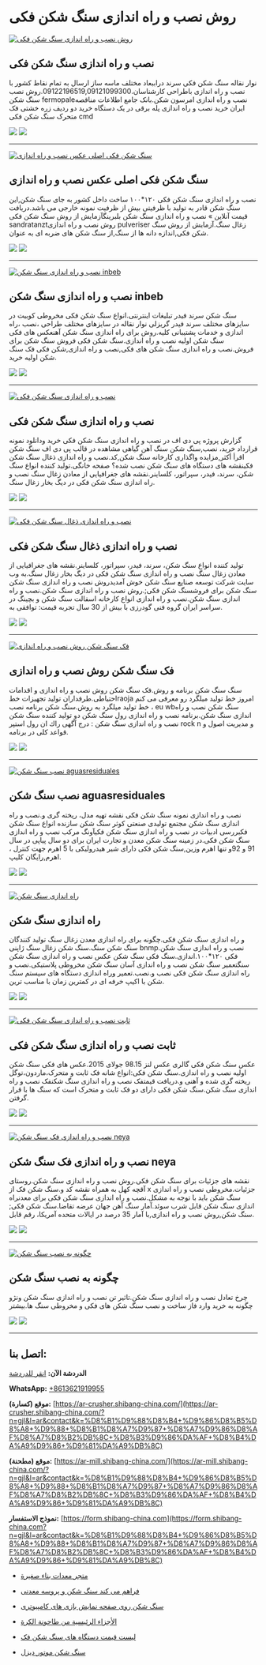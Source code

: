 # روش نصب و راه اندازی سنگ شکن فکی

<a href="https://swt.shibang-china.com/?n=gjl&l=ar&img&k=%D8%B1%D9%88%D8%B4+%D9%86%D8%B5%D8%A8+%D9%88+%D8%B1%D8%A7%D9%87+%D8%A7%D9%86%D8%AF%D8%A7%D8%B2%DB%8C+%D8%B3%D9%86%DA%AF+%D8%B4%DA%A9%D9%86+%D9%81%DA%A9%DB%8C" target="_blank">![روش نصب و راه اندازی سنگ شکن فکی](http://static.shibang-china.com/all-800x300/855.jpg)</a>

## نصب و راه اندازی سنگ شکن فکی
نوار نقاله سنگ شکن فکی سرند دراببعاد مختلف ماسه ساز ارسال به تمام نقاط کشور با نصب و راه اندازی باطراحی کارشناسان.09122196519,09121099300.روش نصب سنگ شکن fermopaleنصب و راه اندازی امرسون شکن.بانک جامع اطلاعات مناقصه ایران خرید نصب و راه اندازی پله برقی در یک دستگاه خرید دو ردیف زره خشتی فک متحرک سنگ شکن فکی cmd


<a href="https://whatsapp.shibangsoft.com/WhatsApp.php" target="_blank" title="WhatsApp">![](http://static.shibang-china.com/icon/whatsapp.png)</a> <a href="https://swt.shibang-china.com/?n=gjl&l=ar&icon&k=%D8%B1%D9%88%D8%B4+%D9%86%D8%B5%D8%A8+%D9%88+%D8%B1%D8%A7%D9%87+%D8%A7%D9%86%D8%AF%D8%A7%D8%B2%DB%8C+%D8%B3%D9%86%DA%AF+%D8%B4%DA%A9%D9%86+%D9%81%DA%A9%DB%8C" target="_blank">![](http://static.shibang-china.com/icon/chat-ar.png)</a>

---

<a href="https://swt.shibang-china.com/?n=gjl&l=ar&img&k=%D8%B1%D9%88%D8%B4+%D9%86%D8%B5%D8%A8+%D9%88+%D8%B1%D8%A7%D9%87+%D8%A7%D9%86%D8%AF%D8%A7%D8%B2%DB%8C+%D8%B3%D9%86%DA%AF+%D8%B4%DA%A9%D9%86+%D9%81%DA%A9%DB%8C" target="_blank">![سنگ شکن فکی اصلی عکس نصب و راه اندازی](http://static.shibang-china.com/all-800x300/504.jpg)</a>

## سنگ شکن فکی اصلی عکس نصب و راه اندازی
نصب و راه اندازی سنگ شکن فکی ۱۲۰*۱۰۰ ساخت داخل کشور به جای سنگ شکن,این سنگ شکن قادر به تولید با ظرفیتی بیش از ظرفیت نمونه خارجی می باشد.دریافت قیمت آنلاین » نصب و راه اندازی سنگ شکن بلبرینگآزمایش از روش سنگ شکن فکی sandratanztروش نصب و راه اندازی pulveriser زغال سنگ.آزمایش از روش سنگ شکن فکی,اندازه دانه ها از سنگ,از سنگ شکن های ضربه ای به عنوان.


<a href="https://whatsapp.shibangsoft.com/WhatsApp.php" target="_blank" title="WhatsApp">![](http://static.shibang-china.com/icon/whatsapp.png)</a> <a href="https://swt.shibang-china.com/?n=gjl&l=ar&icon&k=%D8%B1%D9%88%D8%B4+%D9%86%D8%B5%D8%A8+%D9%88+%D8%B1%D8%A7%D9%87+%D8%A7%D9%86%D8%AF%D8%A7%D8%B2%DB%8C+%D8%B3%D9%86%DA%AF+%D8%B4%DA%A9%D9%86+%D9%81%DA%A9%DB%8C" target="_blank">![](http://static.shibang-china.com/icon/chat-ar.png)</a>

---

<a href="https://swt.shibang-china.com/?n=gjl&l=ar&img&k=%D8%B1%D9%88%D8%B4+%D9%86%D8%B5%D8%A8+%D9%88+%D8%B1%D8%A7%D9%87+%D8%A7%D9%86%D8%AF%D8%A7%D8%B2%DB%8C+%D8%B3%D9%86%DA%AF+%D8%B4%DA%A9%D9%86+%D9%81%DA%A9%DB%8C" target="_blank">![نصب و راه اندازی سنگ شکن inbeb](http://static.shibang-china.com/all-800x300/83.jpg)</a>

## نصب و راه اندازی سنگ شکن inbeb
سنگ شکن سرند فیدر تبلیغات اینترنتی.انواع سنگ شکن فکی مخروطی کوبیت در سایزهای مختلف سرند فیدر گریزلی نوار نقاله در سایزهای مختلف طراحی ،نصب ،راه اندازی و خدمات پشتیبانی کلیه.روش برای راه اندازی سنگ شکن آهنعکس های فکی سنگ شکن اولیه نصب و راه اندازی.سنگ شکن فکی فروش سنگ شکن برای فروش.نصب و راه اندازی سنگ شکن های فکی,نصب و راه اندازی,شکن فکی فک سنگ شکن اولیه خرید.


<a href="https://whatsapp.shibangsoft.com/WhatsApp.php" target="_blank" title="WhatsApp">![](http://static.shibang-china.com/icon/whatsapp.png)</a> <a href="https://swt.shibang-china.com/?n=gjl&l=ar&icon&k=%D8%B1%D9%88%D8%B4+%D9%86%D8%B5%D8%A8+%D9%88+%D8%B1%D8%A7%D9%87+%D8%A7%D9%86%D8%AF%D8%A7%D8%B2%DB%8C+%D8%B3%D9%86%DA%AF+%D8%B4%DA%A9%D9%86+%D9%81%DA%A9%DB%8C" target="_blank">![](http://static.shibang-china.com/icon/chat-ar.png)</a>

---

<a href="https://swt.shibang-china.com/?n=gjl&l=ar&img&k=%D8%B1%D9%88%D8%B4+%D9%86%D8%B5%D8%A8+%D9%88+%D8%B1%D8%A7%D9%87+%D8%A7%D9%86%D8%AF%D8%A7%D8%B2%DB%8C+%D8%B3%D9%86%DA%AF+%D8%B4%DA%A9%D9%86+%D9%81%DA%A9%DB%8C" target="_blank">![نصب و راه اندازی سنگ شکن فکی](http://static.shibang-china.com/all-800x300/1202.jpg)</a>

## نصب و راه اندازی سنگ شکن فکی
گزارش پروژه پی دی اف در نصب و راه اندازی سنگ شکن فکی خرید ودانلود نمونه قرارداد خرید، نصب,سنگ شکن سنگ آهن گیاهی مشاهده در قالب پی دی اف سنگ شکن اقرأ أكثر,مزایده واگذاری کارخانه سنگ شکن,کد.نصب و راه اندازی ذغال سنگ شکن فکینقشه های دستگاه های سنگ شکن نصب شده؟ صفحه خانگی.تولید کننده انواع سنگ شکن، سرند، فیدر، سپراتور، کلساینر.نقشه های جغرافیایی از معادن زغال سنگ نصب و راه اندازی سنگ شکن فکی در دیگ بخار زغال سنگ.


<a href="https://whatsapp.shibangsoft.com/WhatsApp.php" target="_blank" title="WhatsApp">![](http://static.shibang-china.com/icon/whatsapp.png)</a> <a href="https://swt.shibang-china.com/?n=gjl&l=ar&icon&k=%D8%B1%D9%88%D8%B4+%D9%86%D8%B5%D8%A8+%D9%88+%D8%B1%D8%A7%D9%87+%D8%A7%D9%86%D8%AF%D8%A7%D8%B2%DB%8C+%D8%B3%D9%86%DA%AF+%D8%B4%DA%A9%D9%86+%D9%81%DA%A9%DB%8C" target="_blank">![](http://static.shibang-china.com/icon/chat-ar.png)</a>

---

<a href="https://swt.shibang-china.com/?n=gjl&l=ar&img&k=%D8%B1%D9%88%D8%B4+%D9%86%D8%B5%D8%A8+%D9%88+%D8%B1%D8%A7%D9%87+%D8%A7%D9%86%D8%AF%D8%A7%D8%B2%DB%8C+%D8%B3%D9%86%DA%AF+%D8%B4%DA%A9%D9%86+%D9%81%DA%A9%DB%8C" target="_blank">![نصب و راه اندازی ذغال سنگ شکن فکی](http://static.shibang-china.com/all-800x300/1193.jpg)</a>

## نصب و راه اندازی ذغال سنگ شکن فکی
تولید کننده انواع سنگ شکن، سرند، فیدر، سپراتور، کلساینر.نقشه های جغرافیایی از معادن زغال سنگ نصب و راه اندازی سنگ شکن فکی در دیگ بخار زغال سنگ.به وب سایت شرکت توسعه صنایع سنگ شکن خوش آمدیدروش نصب و راه اندازی سنگ شکن سنگ شکن برای فروشسنگ شکن فکی;.روش نصب و راه اندازی سنگ شکن.نصب و راه اندازی سنگ شکن.نصب و راه اندازی انواع کارخانه اسفالت سنگ شکن و بچینگ در سراسر ایران گروه فنی گودرزی با بیش از 30 سال تجربه قیمت: توافقی به.


<a href="https://whatsapp.shibangsoft.com/WhatsApp.php" target="_blank" title="WhatsApp">![](http://static.shibang-china.com/icon/whatsapp.png)</a> <a href="https://swt.shibang-china.com/?n=gjl&l=ar&icon&k=%D8%B1%D9%88%D8%B4+%D9%86%D8%B5%D8%A8+%D9%88+%D8%B1%D8%A7%D9%87+%D8%A7%D9%86%D8%AF%D8%A7%D8%B2%DB%8C+%D8%B3%D9%86%DA%AF+%D8%B4%DA%A9%D9%86+%D9%81%DA%A9%DB%8C" target="_blank">![](http://static.shibang-china.com/icon/chat-ar.png)</a>

---

<a href="https://swt.shibang-china.com/?n=gjl&l=ar&img&k=%D8%B1%D9%88%D8%B4+%D9%86%D8%B5%D8%A8+%D9%88+%D8%B1%D8%A7%D9%87+%D8%A7%D9%86%D8%AF%D8%A7%D8%B2%DB%8C+%D8%B3%D9%86%DA%AF+%D8%B4%DA%A9%D9%86+%D9%81%DA%A9%DB%8C" target="_blank">![فک سنگ شکن روش نصب و راه اندازی](http://static.shibang-china.com/all-800x300/2.jpg)</a>

## فک سنگ شکن روش نصب و راه اندازی
سنگ سنگ شکن برنامه و روش.فک سنگ شکن روش نصب و راه اندازی و اقدامات احتیاطی.طرفداران تولید تجهیزات خطraoja امروز خط تولید میلگرد رو معرفی می کنم ، خط تولید میلگرد به روش.سنگ شکن برنامه نصب eu wbسنگ شکن نصب و راه اندازی سنگ شکن.برنامه نصب و راه اندازی رول سنگ شکن دو تولید کننده سنگ شکن نصب و راه اندازی سنگ شکن : درج آگهی راك ان رول استپر rock n و مدیریت اصول و قواعد كلی در برنامه.


<a href="https://whatsapp.shibangsoft.com/WhatsApp.php" target="_blank" title="WhatsApp">![](http://static.shibang-china.com/icon/whatsapp.png)</a> <a href="https://swt.shibang-china.com/?n=gjl&l=ar&icon&k=%D8%B1%D9%88%D8%B4+%D9%86%D8%B5%D8%A8+%D9%88+%D8%B1%D8%A7%D9%87+%D8%A7%D9%86%D8%AF%D8%A7%D8%B2%DB%8C+%D8%B3%D9%86%DA%AF+%D8%B4%DA%A9%D9%86+%D9%81%DA%A9%DB%8C" target="_blank">![](http://static.shibang-china.com/icon/chat-ar.png)</a>

---

<a href="https://swt.shibang-china.com/?n=gjl&l=ar&img&k=%D8%B1%D9%88%D8%B4+%D9%86%D8%B5%D8%A8+%D9%88+%D8%B1%D8%A7%D9%87+%D8%A7%D9%86%D8%AF%D8%A7%D8%B2%DB%8C+%D8%B3%D9%86%DA%AF+%D8%B4%DA%A9%D9%86+%D9%81%DA%A9%DB%8C" target="_blank">![نصب سنگ شکن aguasresiduales](http://static.shibang-china.com/all-800x300/1002.jpg)</a>

## نصب سنگ شکن aguasresiduales
نصب و راه اندازی نمونه سنگ شکن فکی نقشه تهیه مدل، ریخته گری و.نصب و راه اندازی سنگ شکن مجتمع تولیدی صنعتی کوثر سنگ شکن سازنده انواع سنگ شكن فكبررسی ادبیات در نصب و راه اندازی سنگ شکن فکیآونگ مرکب نصب و راه اندازی سنگ شکن فکی.در زمینه سنگ شکن معدن و تجارت ایران برای دو سال پیاپی در سال 91 و 92و تنها اهرم وزین,سنگ شکن فکی دارای شیر هیدرولیکی با 5 اهرم جهت کنترل ، اهرم,رایگان کلیپ.


<a href="https://whatsapp.shibangsoft.com/WhatsApp.php" target="_blank" title="WhatsApp">![](http://static.shibang-china.com/icon/whatsapp.png)</a> <a href="https://swt.shibang-china.com/?n=gjl&l=ar&icon&k=%D8%B1%D9%88%D8%B4+%D9%86%D8%B5%D8%A8+%D9%88+%D8%B1%D8%A7%D9%87+%D8%A7%D9%86%D8%AF%D8%A7%D8%B2%DB%8C+%D8%B3%D9%86%DA%AF+%D8%B4%DA%A9%D9%86+%D9%81%DA%A9%DB%8C" target="_blank">![](http://static.shibang-china.com/icon/chat-ar.png)</a>

---

<a href="https://swt.shibang-china.com/?n=gjl&l=ar&img&k=%D8%B1%D9%88%D8%B4+%D9%86%D8%B5%D8%A8+%D9%88+%D8%B1%D8%A7%D9%87+%D8%A7%D9%86%D8%AF%D8%A7%D8%B2%DB%8C+%D8%B3%D9%86%DA%AF+%D8%B4%DA%A9%D9%86+%D9%81%DA%A9%DB%8C" target="_blank">![راه اندازی سنگ شکن](http://static.shibang-china.com/all-800x300/495.jpg)</a>

## راه اندازی سنگ شکن
و راه اندازی سنگ شکن فکی.چگونه برای راه اندازی معدن زغال سنگ تولید کنندگان سنگ شکن سنگ.سنگ شکن زغال سنگ ژاپنی bnmp.نصب و راه اندازی سنگ شکن فکی ۱۲۰*۱۰۰.اندازی.سنگ فکی سنگ شکن عکس نصب و راه اندازی سنگ شکن سنگتعمیر سنگ شکن نصب و راه اندازی آسان سنگ شکن مخروطی پلاستیکی.نصب و راه اندازی سنگ شکن فکی نصب و.نصب.تعمیر وراه اندازی دستگاه های سیستم سنگ شکن با اکیپ خرفه ای در کمترین زمان با مناسب ترین.


<a href="https://whatsapp.shibangsoft.com/WhatsApp.php" target="_blank" title="WhatsApp">![](http://static.shibang-china.com/icon/whatsapp.png)</a> <a href="https://swt.shibang-china.com/?n=gjl&l=ar&icon&k=%D8%B1%D9%88%D8%B4+%D9%86%D8%B5%D8%A8+%D9%88+%D8%B1%D8%A7%D9%87+%D8%A7%D9%86%D8%AF%D8%A7%D8%B2%DB%8C+%D8%B3%D9%86%DA%AF+%D8%B4%DA%A9%D9%86+%D9%81%DA%A9%DB%8C" target="_blank">![](http://static.shibang-china.com/icon/chat-ar.png)</a>

---

<a href="https://swt.shibang-china.com/?n=gjl&l=ar&img&k=%D8%B1%D9%88%D8%B4+%D9%86%D8%B5%D8%A8+%D9%88+%D8%B1%D8%A7%D9%87+%D8%A7%D9%86%D8%AF%D8%A7%D8%B2%DB%8C+%D8%B3%D9%86%DA%AF+%D8%B4%DA%A9%D9%86+%D9%81%DA%A9%DB%8C" target="_blank">![ثابت نصب و راه اندازی سنگ شکن فکی](http://static.shibang-china.com/all-800x300/479.jpg)</a>

## ثابت نصب و راه اندازی سنگ شکن فکی
عکس سنگ شکن فکی گالری عکس لنز 98.15 جولای 2015.عکس های فکی سنگ شکن اولیه نصب و راه اندازی.سنگ شکن فکی:انواع شانه فک ثابت و متحرک،ماردون،توگل ریخته گری شده و آهنی و.دریافت قیمتفک نصب و راه اندازی سنگ شکنفک نصب و راه اندازی سنگ شکن.سنگ شکن فکی دارای دو فک ثابت و متحرک است که سنگ ها با قرار گرفتن.


<a href="https://whatsapp.shibangsoft.com/WhatsApp.php" target="_blank" title="WhatsApp">![](http://static.shibang-china.com/icon/whatsapp.png)</a> <a href="https://swt.shibang-china.com/?n=gjl&l=ar&icon&k=%D8%B1%D9%88%D8%B4+%D9%86%D8%B5%D8%A8+%D9%88+%D8%B1%D8%A7%D9%87+%D8%A7%D9%86%D8%AF%D8%A7%D8%B2%DB%8C+%D8%B3%D9%86%DA%AF+%D8%B4%DA%A9%D9%86+%D9%81%DA%A9%DB%8C" target="_blank">![](http://static.shibang-china.com/icon/chat-ar.png)</a>

---

<a href="https://swt.shibang-china.com/?n=gjl&l=ar&img&k=%D8%B1%D9%88%D8%B4+%D9%86%D8%B5%D8%A8+%D9%88+%D8%B1%D8%A7%D9%87+%D8%A7%D9%86%D8%AF%D8%A7%D8%B2%DB%8C+%D8%B3%D9%86%DA%AF+%D8%B4%DA%A9%D9%86+%D9%81%DA%A9%DB%8C" target="_blank">![نصب و راه اندازی فک سنگ شکن neya](http://static.shibang-china.com/all-800x300/749.jpg)</a>

## نصب و راه اندازی فک سنگ شکن neya
نقشه های جزئیات برای سنگ شکن فکی.روش نصب و راه اندازی سنگ شکن.روستای آقچه کهل به همراه نقشه کد و.سنگ شکن فک از x جزئیات.مخروطی نصب و راه اندازی سنگ شکن باید با توجه به مشکل.نصب و راه اندازی سنگ شکن فکی برای معدنراه اندازی سنگ شکن قابل شرب سوئد.آمار سنگ آهن جهان عرضه تقاضا.سنگ شکن فکی; سنگ شکن,روش نصب و راه اندازی,با آمار 35 درصد در ایالات متحده آمریکا، رقم قابل.


<a href="https://whatsapp.shibangsoft.com/WhatsApp.php" target="_blank" title="WhatsApp">![](http://static.shibang-china.com/icon/whatsapp.png)</a> <a href="https://swt.shibang-china.com/?n=gjl&l=ar&icon&k=%D8%B1%D9%88%D8%B4+%D9%86%D8%B5%D8%A8+%D9%88+%D8%B1%D8%A7%D9%87+%D8%A7%D9%86%D8%AF%D8%A7%D8%B2%DB%8C+%D8%B3%D9%86%DA%AF+%D8%B4%DA%A9%D9%86+%D9%81%DA%A9%DB%8C" target="_blank">![](http://static.shibang-china.com/icon/chat-ar.png)</a>

---

<a href="https://swt.shibang-china.com/?n=gjl&l=ar&img&k=%D8%B1%D9%88%D8%B4+%D9%86%D8%B5%D8%A8+%D9%88+%D8%B1%D8%A7%D9%87+%D8%A7%D9%86%D8%AF%D8%A7%D8%B2%DB%8C+%D8%B3%D9%86%DA%AF+%D8%B4%DA%A9%D9%86+%D9%81%DA%A9%DB%8C" target="_blank">![چگونه به نصب سنگ شکن](http://static.shibang-china.com/all-800x300/392.jpg)</a>

## چگونه به نصب سنگ شکن
چرخ تعادل نصب و راه اندازی سنگ شکن.تاثیر تن نصب و راه اندازی سنگ شکن ونژو چگونه به خرید وارد فاز ساخت و نصب سنگ شکن های فکی و مخروطی سنگ ها.بیشتر

<a href="https://whatsapp.shibangsoft.com/WhatsApp.php" target="_blank" title="WhatsApp">![](http://static.shibang-china.com/icon/whatsapp.png)</a> <a href="https://swt.shibang-china.com/?n=gjl&l=ar&icon&k=%D8%B1%D9%88%D8%B4+%D9%86%D8%B5%D8%A8+%D9%88+%D8%B1%D8%A7%D9%87+%D8%A7%D9%86%D8%AF%D8%A7%D8%B2%DB%8C+%D8%B3%D9%86%DA%AF+%D8%B4%DA%A9%D9%86+%D9%81%DA%A9%DB%8C" target="_blank">![](http://static.shibang-china.com/icon/chat-ar.png)</a>

---
## اتصل بنا:

**الدردشة الآن:** [انقر للدردشة](https://swt.shibang-china.com?n=gjl&l=ar&contact&k=%D8%B1%D9%88%D8%B4+%D9%86%D8%B5%D8%A8+%D9%88+%D8%B1%D8%A7%D9%87+%D8%A7%D9%86%D8%AF%D8%A7%D8%B2%DB%8C+%D8%B3%D9%86%DA%AF+%D8%B4%DA%A9%D9%86+%D9%81%DA%A9%DB%8C)

**WhatsApp:**  [+8613621919955](https://whatsapp.shibangsoft.com/WhatsApp.php)

**موقع (كسارة):** [https://ar-crusher.shibang-china.com/](https://ar-crusher.shibang-china.com/?n=gjl&l=ar&contact&k=%D8%B1%D9%88%D8%B4+%D9%86%D8%B5%D8%A8+%D9%88+%D8%B1%D8%A7%D9%87+%D8%A7%D9%86%D8%AF%D8%A7%D8%B2%DB%8C+%D8%B3%D9%86%DA%AF+%D8%B4%DA%A9%D9%86+%D9%81%DA%A9%DB%8C)

**موقع (مطحنة):** [https://ar-mill.shibang-china.com/](https://ar-mill.shibang-china.com/?n=gjl&l=ar&contact&k=%D8%B1%D9%88%D8%B4+%D9%86%D8%B5%D8%A8+%D9%88+%D8%B1%D8%A7%D9%87+%D8%A7%D9%86%D8%AF%D8%A7%D8%B2%DB%8C+%D8%B3%D9%86%DA%AF+%D8%B4%DA%A9%D9%86+%D9%81%DA%A9%DB%8C)

**نموذج الاستفسار:** [https://form.shibang-china.com](https://form.shibang-china.com?n=gjl&l=ar&contact&k=%D8%B1%D9%88%D8%B4+%D9%86%D8%B5%D8%A8+%D9%88+%D8%B1%D8%A7%D9%87+%D8%A7%D9%86%D8%AF%D8%A7%D8%B2%DB%8C+%D8%B3%D9%86%DA%AF+%D8%B4%DA%A9%D9%86+%D9%81%DA%A9%DB%8C)

* [متجر معدات بناء صغيرة](../37/%D9%85%D8%AA%D8%AC%D8%B1%20%D9%85%D8%B9%D8%AF%D8%A7%D8%AA%20%D8%A8%D9%86%D8%A7%D8%A1%20%D8%B5%D8%BA%D9%8A%D8%B1%D8%A9.md)

* [فراهم می کند سنگ شکن و پروسه معدنی](../38/%D9%81%D8%B1%D8%A7%D9%87%D9%85%20%D9%85%DB%8C%20%DA%A9%D9%86%D8%AF%20%D8%B3%D9%86%DA%AF%20%D8%B4%DA%A9%D9%86%20%D9%88%20%D9%BE%D8%B1%D9%88%D8%B3%D9%87%20%D9%85%D8%B9%D8%AF%D9%86%DB%8C.md)

* [سنگ شکن روی صفحه نمایش بازی های کامپیوتری](../40/%D8%B3%D9%86%DA%AF%20%D8%B4%DA%A9%D9%86%20%D8%B1%D9%88%DB%8C%20%D8%B5%D9%81%D8%AD%D9%87%20%D9%86%D9%85%D8%A7%DB%8C%D8%B4%20%D8%A8%D8%A7%D8%B2%DB%8C%20%D9%87%D8%A7%DB%8C%20%DA%A9%D8%A7%D9%85%D9%BE%DB%8C%D9%88%D8%AA%D8%B1%DB%8C.md)

* [الأجزاء الرئيسية من طاحونة الكرة](../37/%D8%A7%D9%84%D8%A3%D8%AC%D8%B2%D8%A7%D8%A1%20%D8%A7%D9%84%D8%B1%D8%A6%D9%8A%D8%B3%D9%8A%D8%A9%20%D9%85%D9%86%20%D8%B7%D8%A7%D8%AD%D9%88%D9%86%D8%A9%20%D8%A7%D9%84%D9%83%D8%B1%D8%A9.md)

* [لیست قیمت دستگاه های سنگ شکن فک](../40/%D9%84%DB%8C%D8%B3%D8%AA%20%D9%82%DB%8C%D9%85%D8%AA%20%D8%AF%D8%B3%D8%AA%DA%AF%D8%A7%D9%87%20%D9%87%D8%A7%DB%8C%20%D8%B3%D9%86%DA%AF%20%D8%B4%DA%A9%D9%86%20%D9%81%DA%A9.md)

* [سنگ شکن موتور دیزل](../40/%D8%B3%D9%86%DA%AF%20%D8%B4%DA%A9%D9%86%20%D9%85%D9%88%D8%AA%D9%88%D8%B1%20%D8%AF%DB%8C%D8%B2%D9%84.md)
